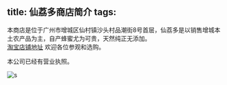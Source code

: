 title: 仙荔多商店简介
tags:
---
<!-- date: 2017-07-06 09:30:32 -->

本商店是位于广州市增城区仙村镇沙头村品潮街8号首层，仙荔多是以销售增城本土农产品为主，自产蜂蜜尤为可贵，天然纯正无添加。  
[淘宝店铺地址](https://shop129877495.taobao.com/?spm=a1z10.1-c.0.0.2baf0b5c8wikVH)  欢迎各位参观和选购。  


本公司已经有营业执照。


![s](http://ww1.sinaimg.cn/large/65e31545gy1fh9x51lv23j22c0340he4.jpg)
